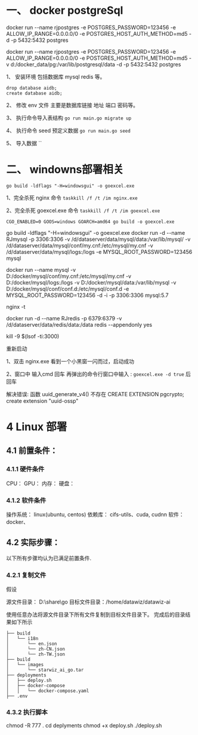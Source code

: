 # 一、 docker postgreSql 
docker run --name rjpostgres -e POSTGRES_PASSWORD=123456  -e ALLOW_IP_RANGE=0.0.0.0/0 -e POSTGRES_HOST_AUTH_METHOD=md5 -d -p 5432:5432 postgres

docker run --name rjpostgres -e POSTGRES_PASSWORD=123456  -e ALLOW_IP_RANGE=0.0.0.0/0 -e POSTGRES_HOST_AUTH_METHOD=md5 -v d:/docker_data/pg:/var/lib/postgresql/data -d -p 5432:5432 postgres



1、 安装环境
    包括数据库 mysql redis 等。

    drop database aidb;
    create database aidb;

2、 修改 env 文件
    主要是数据库链接 地址 端口 密码等。

3、 执行命令导入表结构
    `go run main.go migrate up`

4、 执行命令 seed 预定义数据
    `go run main.go seed`

5、 导入数据
    ``

# 二、 windowns部署相关
`go build -ldflags "-H=windowsgui" -o goexcel.exe`

1、完全杀死 nginx 命令 
`taskkill /f /t /im nginx.exe`

2、完全杀死 goexcel.exe 命令
`taskkill /f /t /im goexcel.exe`

`CGO_ENABLED=0 GOOS=windows GOARCH=amd64 go build -o goexcel.exe`

go build -ldflags "-H=windowsgui" -o goexcel.exe
docker run -d --name RJmysql -p 3306:3306 -v /d/dataserver/data/mysql/data:/var/lib/mysql/ -v /d/dataserver/data/mysql/conf/my.cnf:/etc/mysql/my.cnf  -v /d/dataserver/data/mysql/logs:/logs -e MYSQL_ROOT_PASSWORD=123456 mysql

docker run --name mysql -v D:/docker/mysql/conf/my.cnf:/etc/mysql/my.cnf -v D:/docker/mysql/logs:/logs -v D:/docker/mysql/data:/var/lib/mysql -v  D:/docker/mysql/conf/conf.d:/etc/mysql/conf.d -e MYSQL_ROOT_PASSWORD=123456 -d -i -p 3306:3306 mysql:5.7

nginx -t

docker run -d --name RJredis -p 6379:6379 -v /d/dataserver/data/redis/data:/data redis --appendonly yes

 kill -9 $(lsof -ti:3000)
 
重新启动

1、双击 nginx.exe 看到一个小黑窗一闪而过，启动成功

2、窗口中 输入cmd 回车 
再弹出的命令行窗口中输入 : 
`goexcel.exe -d true`
 后回车



解决错误: 函数 uuid_generate_v4() 不存在
CREATE EXTENSION pgcrypto;
create extension "uuid-ossp"


# 4 Linux 部署

## 4.1 前置条件：

### 4.1.1 硬件条件
CPU：
GPU：
内存：
硬盘：


### 4.1.2 软件条件

操作系统： linux(ubuntu, centos)
依赖库： cifs-utils、cuda, cudnn
软件： docker、

## 4.2 实际步骤：

以下所有步骤均认为已满足前置条件.

### 4.2.1 复制文件
假设

源文件目录： D:\share\go
目标文件目录：/home/datawiz/datawiz-ai

使用任意办法将源文件目录下所有文件复制到目标文件目录下。
完成后的目录结果如下所示
```
├── build
│   └── i18n
│       └── en.json
│       └── zh-CN.json
│       └── zh-TW.json
├── build
│   └── images
│       └── starwiz_ai_go.tar
├── deployments
│   ├── deploy.sh
│   ├── docker-compose
│   │   └── docker-compose.yaml
├── .env
```

### 4.3.2 执行脚本
chmod -R 777 .
cd deplyments
chmod +x deploy.sh
./deploy.sh

